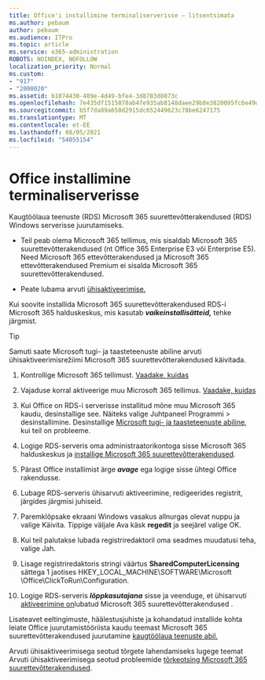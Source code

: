 ```yaml
---
title: Office'i installimine terminaliserverisse – litsentsimata
ms.author: pebaum
author: pebaum
ms.audience: ITPro
ms.topic: article
ms.service: o365-administration
ROBOTS: NOINDEX, NOFOLLOW
localization_priority: Normal
ms.custom:
- "917"
- "2000020"
ms.assetid: b1074430-489e-4d49-bfe4-3d8783d8073c
ms.openlocfilehash: 7e435df1515878ab4fe935ab8148daee29b8e3820095fc6e49db45de4c6279db
ms.sourcegitcommit: b5f7da89a650d2915dc652449623c78be6247175
ms.translationtype: MT
ms.contentlocale: et-EE
ms.lasthandoff: 08/05/2021
ms.locfileid: "54055154"
---
```

# <a name="installing-office-on-a-terminal-server"></a>Office installimine terminaliserverisse

Kaugtöölaua teenuste (RDS) Microsoft 365 suurettevõtterakendused (RDS) Windows serverisse juurutamiseks.
  
- Teil peab olema Microsoft 365 tellimus, mis sisaldab Microsoft 365 suurettevõtterakendused (nt Office 365 Enterprise E3 või Enterprise E5). Need Microsoft 365 ettevõtterakendused ja Microsoft 365 ettevõtterakendused Premium ei sisalda Microsoft 365 suurettevõtterakendused.

- Peate lubama arvuti [ühisaktiveerimise.](https://docs.microsoft.com/DeployOffice/overview-shared-computer-activation)

Kui soovite installida Microsoft 365 suurettevõtterakendused RDS-i Microsoft 365 halduskeskus, mis kasutab ***vaikeinstallisätteid,*** tehke järgmist.

> [!TIP]
> Samuti saate Microsoft tugi- ja taasteteenuste abiline [](https://aka.ms/SaRA_OfficeSCA_M365Portal) arvuti ühisaktiveerimisrežiimi Microsoft 365 suurettevõtterakendused käivitada.
  
1. Kontrollige Microsoft 365 tellimust. [Vaadake, kuidas](https://docs.microsoft.com/microsoft-365/admin/admin-overview/what-subscription-do-i-have)

2. Vajaduse korral aktiveerige muu Microsoft 365 tellimus. [Vaadake, kuidas](https://docs.microsoft.com/microsoft-365/commerce/subscriptions/switch-to-a-different-plan)

3. Kui Office on RDS-i serverisse installitud mõne muu Microsoft 365 kaudu, desinstallige see. Näiteks valige Juhtpaneel Programmi \> desinstallimine. Desinstallige [Microsoft tugi- ja taasteteenuste abiline,](https://aka.ms/SARA-OfficeUninstall-Alchemy) kui teil on probleeme.

4. Logige RDS-serveris oma administraatorikontoga sisse Microsoft 365 halduskeskus ja [installige Microsoft 365 suurettevõtterakendused](https://portal.office.com/OLS/MySoftware.aspx).

5. Pärast Office installimist ärge ***avage*** ega logige sisse ühtegi Office rakendusse.

6. Lubage RDS-serveris ühisarvuti aktiveerimine, redigeerides registrit, järgides järgmisi juhiseid.

1. Paremklõpsake ekraani Windows vasakus allnurgas olevat nuppu ja valige Käivita. Tippige väljale Ava käsk **regedit** ja seejärel valige OK.

2. Kui teil palutakse lubada registriredaktoril oma seadmes muudatusi teha, valige Jah.

3. Lisage registriredaktoris stringi väärtus **SharedComputerLicensing** sättega 1 jaotises HKEY_LOCAL_MACHINE\SOFTWARE\Microsoft \Office\ClickToRun\Configuration.

7. Logige RDS-serveris ***lõppkasutajana*** sisse ja veenduge, et ühisarvuti [aktiveerimine on](https://docs.microsoft.com/DeployOffice/troubleshoot-shared-computer-activation#verify-that-activation-for-microsoft-365-apps-succeeded)lubatud Microsoft 365 suurettevõtterakendused .

Lisateavet eeltingimuste, häälestusjuhiste ja kohandatud installide kohta leiate Office juurutamistööriista kaudu teemast Microsoft 365 suurettevõtterakendused juurutamine [kaugtöölaua teenuste abil.](https://docs.microsoft.com/DeployOffice/deploy-microsoft-365-apps-remote-desktop-services)
  
Arvuti ühisaktiveerimisega seotud tõrgete lahendamiseks lugege teemat Arvuti ühisaktiveerimisega seotud probleemide [tõrkeotsing Microsoft 365 suurettevõtterakendused](https://docs.microsoft.com/DeployOffice/troubleshoot-shared-computer-activation).
  